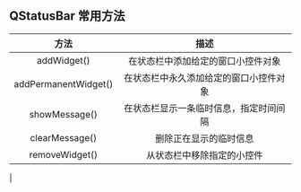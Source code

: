 
## QStatusBar 常用方法

| 方法 | 描述 |
|:-----:|:----:|
| addWidget() | 在状态栏中添加给定的窗口小控件对象 |
| addPermanentWidget() | 在状态栏中永久添加给定的窗口小控件对象 |
| showMessage() | 在状态栏显示一条临时信息，指定时间间隔 |
| clearMessage() | 删除正在显示的临时信息 |
| removeWidget() | 从状态栏中移除指定的小控件 |
|
